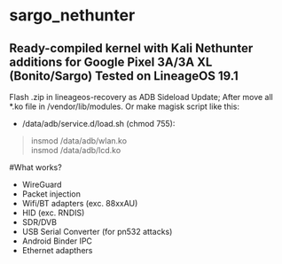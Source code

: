 # sargo_nethunter
Ready-compiled kernel with Kali Nethunter additions for Google Pixel 3A/3A XL (Bonito/Sargo)
Tested on LineageOS 19.1
-------------------

Flash .zip in lineageos-recovery as ADB Sideload Update;
After move all *.ko file in /vendor/lib/modules. Or make magisk script like this:

* /data/adb/service.d/load.sh (chmod 755):
>insmod /data/adb/wlan.ko  
>insmod /data/adb/lcd.ko

#What works?
- WireGuard
- Packet injection
- Wifi/BT adapters (exc. 88xxAU)
- HID (exc. RNDIS)
- SDR/DVB
- USB Serial Converter (for pn532 attacks)
- Android Binder IPC
- Ethernet adapthers
